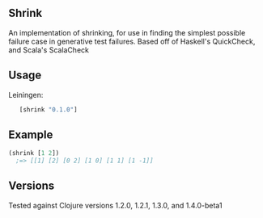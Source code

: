 Shrink
---------

An implementation of shrinking, for use in finding the simplest possible failure case in generative test failures. Based off of Haskell's QuickCheck, and Scala's ScalaCheck

Usage
---------------

Leiningen:

```clojure
   [shrink "0.1.0"]
```

Example
-----------

```clojure
(shrink [1 2]) 
  ;=> [[1] [2] [0 2] [1 0] [1 1] [1 -1]] 
```

Versions
------------

Tested against Clojure versions 1.2.0, 1.2.1, 1.3.0, and 1.4.0-beta1